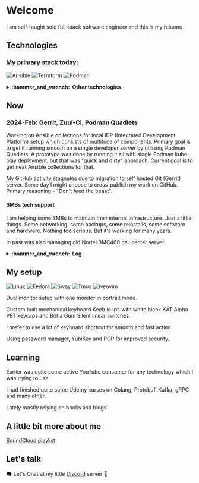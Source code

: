 <h1>Welcome</h1>
<p>I am self-taught solo full-stack software engineer and this is my resume</p>
<section>
  <h2>Technologies</h2>
  <article>
    <h3>My primary stack today:</h3>
    <p>
      <img alt="Ansible" src="https://img.shields.io/badge/-Ansible-C60000?style=flat&logo=ansible&logoColor=white" />
      <img alt="Terraform" src="https://img.shields.io/badge/-Terraform-5C41E2?style=flat&logo=terraform&logoColor=white" /> 
      <img alt="Podman" src="https://img.shields.io/badge/-Podman-892CA0?style=flat&logo=podman&logoColor=white" />
    </p>
  </article>
  <details>
    <summary><b>:hammer_and_wrench: &nbsp;Other technologies</b></summary>
    <article>
      <h3>I used these in my other projects:</h3>
      <p>
        <img alt="Figma" src="https://img.shields.io/badge/-Figma-F24E1E?style=flat&logo=figma&logoColor=white" />
        <img alt="WebComponents" src="https://img.shields.io/badge/-WebComponents-29ABE2?style=flat&logo=webcomponents.org&logoColor=white" />
        <img alt="Lit" src="https://img.shields.io/badge/-Lit-324FFF?style=flat&logo=lit&logoColor=white" />
        <img alt="Redux" src="https://img.shields.io/badge/-Redux-764ABC?style=flat&logo=redux&logoColor=white" />
        <img alt="Redux-Saga" src="https://img.shields.io/badge/-Redux_Saga-85D26A?style=flat&logo=redux-saga&logoColor=white" />
        <img alt="Webpack" src="https://img.shields.io/badge/-Webpack-8DD6F9?style=flat&logo=webpack&logoColor=white" /> 
        <img alt="Yarn" src="https://img.shields.io/badge/-Yarn-2C8EBB?style=flat&logo=yarn&logoColor=white" />
      </p>
    </article>
  </details>
</section>
<section>
  <h2>Now</h2>
  <article>
    <h3>2024-Feb: Gerrit, Zuul-CI, Podman Quadlets</h3>
    <p>Working on Ansible collections for local IDP (Integrated Development
         Platform) setup which consists of multitude of components. Primary
         goal is to get it running smooth on a single developer server by
         utilizing Podman Quadlets. A prototype was done by running it all
         with single Podman kube play deployment, but that was "quick and
         dirty" approach. Current goal is to get neat Ansible collections for
         that.
    </p>
    <p>My GitHub activity stagnates due to migration to self hosted Git
        (Gerrit) server. Some day I might choose to cross-publish my work on
        GitHub. Primary reasoning - "Don't feed the beast".
    </p>
  </article>
  <article>
    <h4>SMBs tech support</h4>
    <p>I am helping some SMBs to maintain their internal infrastructure. Just a little
          things. Some networking, some backups, some reinstalls, some software
          and hardware. Nothing too serious. But it's working for many years.</p>
    <p>In past was also managing old Nortel BMC400 call center server.</p>
  </article>
  <details>
    <summary><b>:hammer_and_wrench: &nbsp;Log</b></summary>
    <section>
      <article>
        <h3>Activity name and date</h3>
        <p>Some previous activity description</p>
      </article>
    </section>
  </details>
</section>
<section>
  <h2>My setup</h2>
  <p>
    <img alt="Linux" src="https://img.shields.io/badge/Linux-8A2BE2" />
    <img alt="Fedora" src="https://img.shields.io/badge/Fedora-3A6BAE?style=flat&logo=fedora" />
    <img alt="Sway" src="https://img.shields.io/badge/Sway-8A2BE2" />
    <img alt="Tmux" src="https://img.shields.io/badge/Tmux-8A2BE2" />
    <img alt="Neovim" src="https://img.shields.io/badge/-Neovim-019733?style=flat&logo=neovim&logoColor=white" /> 
  </p>
  <p>Dual monitor setup with one monitor in portrait mode.</p>
  <p>Custom built mechanical keyboard Keeb.io Iris with white blank KAT Alpha
    PBT keycaps and Boba Gum Silent linear switches.</p>
    <p>I prefer to use a lot of keyboard shortcut for smooth and fast action</p>
    <p>Using password manager, YubiKey and PGP for improved security.</p>
</section>
<section>
  <h2>Learning</h2>
  <p>Earlier was quite some active YouTube consumer for any technology which I was trying to use.</p>
  <p>I had finished quite some Udemy curses on Golang, Protobuf, Kafka, gRPC and
    many other.</p>
  <p>Lately mostly relying on books and blogs</p>
</section>
<section>
  <h2>A little bit more about me</h2>
  <article>
    <a href="https://soundcloud.com/dzintars/sets/session">SoundCloud playlist</a>
  </article>
</section>
<section>
  <h2>Let's talk</h2>
  <article>
    <p>🗨️ Let's Chat at my little <a href="https://discord.gg/nS76vcwf" target="_blank">Discord</a> server 🚀</p>
  </article>
</section>
